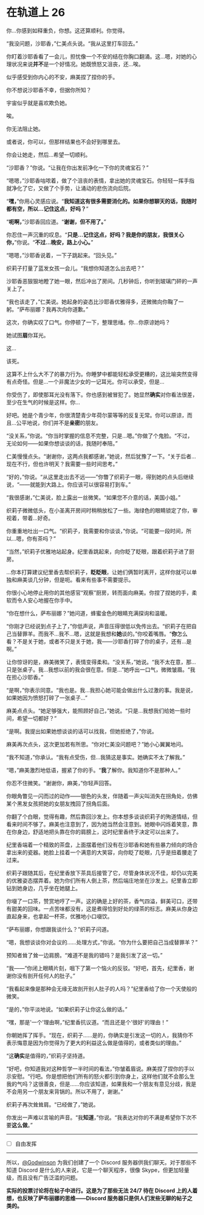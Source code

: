# 在轨道上 26

你...你感到如释重负，你想。这还算顺利。你觉得。

“我没问题，沙耶香，”仁美点头说。“我从这里打车回去。”

你盯着沙耶香看了一会儿，担忧像一个不安的结在你胸口翻涌。这...嗯，对她的心理状况来说**并不**是一个好情况。她既愤怒又沮丧，还...唉。

似乎感受到你内心的不安，麻美捏了捏你的手。

你不想说沙耶香不幸，但据你所知？

宇宙似乎就是喜欢欺负她。

唉。

你无法阻止她。

或者说，你可以，但那样结果也不会好到哪里去。

你会让她走，然后...希望一切顺利。

“沙耶香？”你说。“让我在你出发前净化一下你的灵魂宝石？”

“嗯嗯，”沙耶香咕哝着，做了个沮丧的表情，拿出她的灵魂宝石。你轻轻一挥手指就净化了它，又做了个手势，让涌动的悲伤流向后院。

“**嘿，**”你用心灵感应说。“**我知道这有很多需要消化的。如果你想聊天的话，我随时都有空，所以...记住这点，好吗？**”

“**呃啊，**”沙耶香回应道。“**谢谢，但不用了。**”

你忍住一声沉重的叹息。“**只是...记住这点，好吗？我是你的朋友，我很关心你，**”你说。“**不过...晚安，路上小心。**”

“嗯嗯，”沙耶香说着，一下子跳起来。“回头见。”

织莉子打量了蓝发女孩一会儿。“我想你知道怎么出去吧？”

沙耶香恶狠狠地瞪了她一眼，然后冲出了房间。几秒钟后，你听到玻璃门砰的一声关上了。

“我也该走了，”仁美说。她起身的姿态比沙耶香优雅得多，还微微向你鞠了一躬。“萨布丽娜？我再次向你道歉。”

这次，你确实叹了口气。你停顿了一下，整理思绪。你...你原谅她吗？

她试图**扇**你耳光。

这...

该死。

这算不上什么大不了的暴力行为。你睡梦中都能轻松承受更糟的，这比喻突然变得有点奇怪。但是...一个非魔法少女的一记耳光。你可以承受，但是...

你受伤了，即使那耳光没有落下。你也感到被冒犯了。她显然**确实**对你看法很差，至少在生气的时候是这样。你...

好吧。她是个青少年，你很清楚青少年荷尔蒙等等的反复无常。你可以原谅，而且...公平地说，你们并不是**亲密**的朋友。

“没关系，”你说。“你当时掌握的信息不完整，只是...嗯。”你做了个鬼脸。“不过，无论如何——如果你想谈谈的话，我随时奉陪。”

仁美慢慢点头。“谢谢你，这两点我都感谢，”她说，然后犹豫了一下。“关于后者...现在不行，但也许明天？我需要一些时间思考。”

“好的，”你说。“从这里走出去不远——”你瞥了织莉子一眼，得到她的点头后继续说，“——就能到大路上。你应该可以很容易打到车。”

“我很感谢，”仁美说，脸上露出一丝微笑。“如果您不介意的话，美国小姐。”

织莉子微微低头，在小圣离开房间时稍稍放松了一些。海绿色的眼睛锁定了你，审视着，带着...好奇。

你重重地吐出一口气。“织莉子，我需要和你谈谈，”你说。“可能要一段时间，所以...嗯，你有茶吗？”

“当然，”织莉子优雅地站起身。纪里香跳起来，向你眨了眨眼，跟着织莉子进了厨房。

...你本打算建议纪里香去帮织莉子，**眨眨眼**，让她们俩暂时离开，这样你就可以单独和麻美谈几分钟，但是呃。看来有些事不需要提示。

你很小心地停止用你的其他感官“观察”厨房，转而面向麻美。你捏了捏她的手，柔软而令人安心地握在你手中。

“你在想什么，萨布丽娜？”她问道，蜂蜜金色的眼睛充满探询和温暖。

“你刚才已经说到点子上了，”你低声说，声音压得很低以免传出去。“织莉子在把自己当替罪羊。而我不...我不...嗯，这就是我想和**她**谈的。”你咬着嘴唇。“**你**怎么看？不是关于她，或者不只是关于她，我——沙耶香打碎了你的桌子，还有...是啊。”

让你惊讶的是，麻美微笑了，表情变得柔和。“没关系，”她说。“我不太在意，那...只是张桌子。我...我想以前的我会很在意。但是...”她呼出一口气，微微皱眉。“我在担心沙耶香。”

“是啊，”你表示同意。“我也是。我...我担心她可能会做出什么过激的事。我是说，如果她因为愤怒打碎了一张桌子...”

麻美点点头。“她足够强大，能照顾好自己，”她说。“只是...我想我们给她一些时间，希望一切都好？”

“是啊。我提出如果她想谈谈的话可以找我，但她拒绝了，”你说。

麻美再次点头，这次更加若有所思。“你对仁美没问题吧？”她小心翼翼地问。

“我不知道，”你承认。“我有点受伤，但...我猜这是事实。她确实不太了解我。”

“嗯，”麻美激烈地低语，握紧了你的手。“**我**了解你。我知道你不是那种人。”

你忍不住微笑。“谢谢你，麻美，”你轻声回答。

你眼角瞥见一闪而过的动作——银色的头发，伴随着一声尖叫消失在拐角处，仿佛某个黑发女孩把她的女朋友拽回了拐角后面。

你翻了个白眼，觉得有趣，然后靠回沙发上。你本想多谈谈织莉子的殉道情结，但看来时间不够了。麻美也注意到了，因为她当然会注意到。她眼中闪烁着笑意，靠在你身边，舒适地把头靠在你的肩膀上，这时纪里香终于决定可以出来了。

纪里香端着一个精致的茶盘，上面摆着他们没有在沙耶香和她有些暴力倾向的场合拿出来的瓷器。她脸上挂着一个满意的大笑容，向你眨了眨眼，几乎是扭着腰走了过来。

织莉子跟随其后，在纪里香放下茶具后接管了它，尽管身体状况不佳，却仍以完美的优雅姿态摆弄着。她为你们所有人倒上茶，然后端庄地坐在沙发上。纪里香立即钻到她身边，几乎坐在她腿上。

你啜了一口茶，赞赏地哼了一声。这的确是上好的茶，香气四溢，鲜美可口，还带有甜美的回味。一点苦味都没有，这是煮得恰到好处的绿茶的标志。麻美从你身边直起身来，也拿起一杯茶，优雅地小口啜饮。

“萨布丽娜，你想跟我谈什么？”织莉子问道。

“嗯，我想谈谈你对会议的……处理方式，”你说。“你为什么要把自己当成替罪羊？”

预知者耸了耸一边肩膀。“难道不是我的错吗？是我引发了这一切。”

“我——”你闭上眼睛片刻，咽下了第一个恼火的反驳。“好吧，首先，纪里香，谢谢你没有剖开任何人的肚子。”

“我看起来像是那种会无缘无故剖开别人肚子的人吗？”纪里香给了你一个天使般的微笑。

“是的，”你平淡地说。“如果织莉子让你这么做的话。”

“嘿，那是'一个'理由啊，”纪里香抗议道。“而且还是个'很好'的理由！”

你朝她挥了挥手。“现在，织莉子……是的，你确实是引发这一切的人，我猜你不表示悔意是因为你觉得为了更大的利益这么做是值得的，或者类似的理由。”

“这**确实**是值得的，”织莉子坚持道。

“好吧，你知道我对这种哲学一半时间的看法，”你皱着眉说。麻美捏了捏你的手以示安慰。“行吧。你是想把他们所有的怒火都引到你身上，这样他们就不会那么生我的气吗？这很善良，但是……你应该知道，如果我和一个朋友有意见分歧，我是不会用另一个朋友来背锅的。所以不用了，谢谢。”

织莉子再次耸耸肩。“已经做了，”她说。

你发出一声难以言喻的声音。“我**知道**，”你说。“我表达对你的不满是希望你下次不要**这么做**。”

---

- [ ] 自由发挥

---

所以，[@Godwinson](https://forums.sufficientvelocity.com/members/4899/) 为我们创建了一个 Discord 服务器供我们聊天。对于那些不知道 Discord 是什么的人来说，它是一个聊天程序，很像 Skype，但更加轻量级，而且没有广告泛滥的问题。

**实际的投票讨论将在帖子中进行。这是为了那些无法 24/7 待在 Discord 上的人着想，也反映了萨布丽娜的思维——Discord 服务器只是供人们发些无聊的帖子之类的。**
